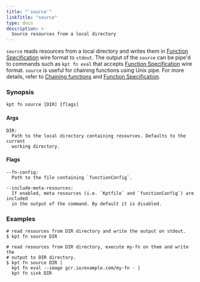 ```yaml
---
title: "`source`"
linkTitle: "source"
type: docs
description: >
  Source resources from a local directory
---
```


<!--mdtogo:Short
    Source resources from a local directory
-->

`source` reads resources from a local directory and writes them in [Function Specification]
wire format to `stdout`. The output of the `source` can be pipe'd to commands
such as `kpt fn eval` that accepts [Function Specification] wire format. `source`
is useful for chaining functions using Unix pipe. For more details, refer to
[Chaining functions] and [Function Specification].

### Synopsis

<!--mdtogo:Long-->

```
kpt fn source [DIR] [flags]
```

#### Args

```
DIR:
  Path to the local directory containing resources. Defaults to the current
  working directory.
```

#### Flags

```
--fn-config:
  Path to the file containing `functionConfig`.

--include-meta-resources:
  If enabled, meta resources (i.e. `Kptfile` and `functionConfig`) are included
  in the output of the command. By default it is disabled.

```

<!--mdtogo-->

### Examples

<!--mdtogo:Examples-->

```
# read resources from DIR directory and write the output on stdout.
$ kpt fn source DIR
```

```
# read resources from DIR directory, execute my-fn on them and write the
# output to DIR directory.
$ kpt fn source DIR |
  kpt fn eval --image gcr.io/example.com/my-fn - |
  kpt fn sink DIR
```

<!--mdtogo-->

[chaining functions]: /book/04-using-functions/02-imperative-function-execution?id=chaining-functions-using-the-unix-pipe
[function specification]: /book/05-developing-functions/02-function-specification
